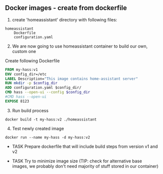 ## Docker images - create from dockerfile 

1. create 'homeassistant' directory with following files:

```
homeassistant
    Dockerfile
    configuration.yaml
```

2. We are now going to use homeassistant container to build our own, custom one

Create following Dockerfile

```dockerfile
FROM my-hass:v1
ENV config_dir=/etc
LABEL Description="This image contains home-assistant server"
RUN mkdir -p $config_dir
ADD configuration.yaml $config_dir/
CMD hass --open-ui --config $config_dir
#CMD hass --open-ui
EXPOSE 8123
```

3. Run build process
```console
docker build -t my-hass:v2 ./homeassistant
```

4. Test newly created image
```console
docker run --name my-hass -d my-hass:v2
```

* TASK 
Prepare dockerfile that will include build steps from version v1 and v2

* TASK 
Try to minimize image size (TIP: check for alternative base images, we probably don't need majority of stuff stored in our container)